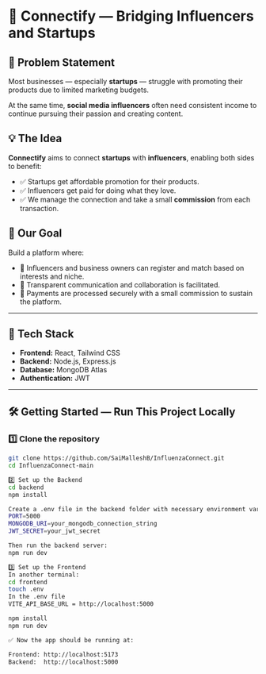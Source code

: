 # 🤝 Connectify — Bridging Influencers and Startups

## 🚀 Problem Statement

Most businesses — especially **startups** — struggle with promoting their products due to limited marketing budgets.

At the same time, **social media influencers** often need consistent income to continue pursuing their passion and creating content.

## 💡 The Idea

**Connectify** aims to connect **startups** with **influencers**, enabling both sides to benefit:

- ✅ Startups get affordable promotion for their products.
- ✅ Influencers get paid for doing what they love.
- ✅ We manage the connection and take a small **commission** from each transaction.

## 🔗 Our Goal

Build a platform where:
- 🤝 Influencers and business owners can register and match based on interests and niche.
- 💬 Transparent communication and collaboration is facilitated.
- 💸 Payments are processed securely with a small commission to sustain the platform.

---

## 📌 Tech Stack

- **Frontend:** React, Tailwind CSS
- **Backend:** Node.js, Express.js
- **Database:** MongoDB Atlas
- **Authentication:** JWT 

---

## 🛠️ Getting Started — Run This Project Locally

### 1️⃣ Clone the repository

```bash
git clone https://github.com/SaiMalleshB/InfluenzaConnect.git
cd InfluenzaConnect-main

2️⃣ Set up the Backend
cd backend
npm install

Create a .env file in the backend folder with necessary environment variables:
PORT=5000
MONGODB_URI=your_mongodb_connection_string
JWT_SECRET=your_jwt_secret

Then run the backend server:
npm run dev

3️⃣ Set up the Frontend
In another terminal:
cd frontend
touch .env
In the .env file
VITE_API_BASE_URL = http://localhost:5000

npm install
npm run dev

✅ Now the app should be running at:

Frontend: http://localhost:5173
Backend:  http://localhost:5000
```